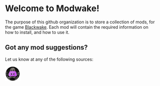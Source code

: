 # Welcome to Modwake!

The purpose of this github organization is to store a collection of mods, for the game [Blackwake](http://www.blackwake.com/). Each mod will contain the required information on how to install, and how to use it.

## Got any mod suggestions?

Let us know at any of the following sources:

<a href="https://discord.gg/edrmYUN"><img src="Icons\discord.png" style="width:50px"></a>
